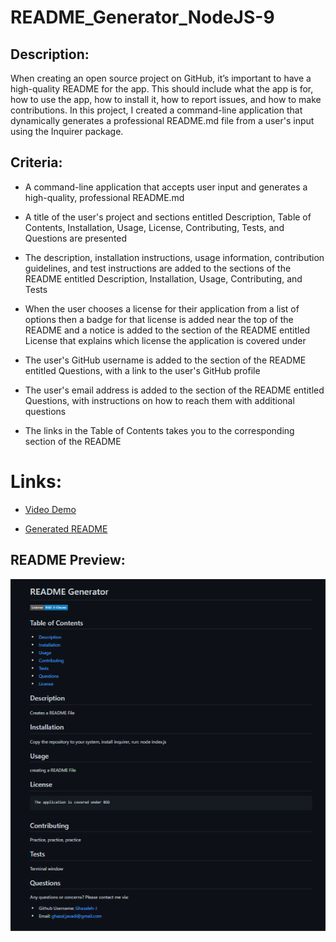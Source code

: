# README_Generator_NodeJS-9

## Description:

When creating an open source project on GitHub, it’s important to have a high-quality README for the app. This should include what the app is for, how to use the app, how to install it, how to report issues, and how to make contributions.
In this project, I created a command-line application that dynamically generates a professional README.md file from a user's input using the Inquirer package.

## Criteria:

* A command-line application that accepts user input and generates a high-quality, professional README.md

* A title of the user's project and sections entitled Description, Table of Contents, Installation, Usage, License, Contributing, Tests, and Questions are presented

* The description, installation instructions, usage information, contribution guidelines, and test instructions
are added to the sections of the README entitled Description, Installation, Usage, Contributing, and Tests

* When the user  chooses a license for their application from a list of options
then a badge for that license is added near the top of the README and a notice is added to the section of the README entitled License that explains which license the application is covered under

* The user's GitHub username is added to the section of the README entitled Questions, with a link to the user's GitHub profile

* The user's email address is added to the section of the README entitled Questions, with instructions on how to reach them with additional questions

* The links in the Table of Contents takes you to the corresponding section of the README

# Links:

* [Video Demo](https://drive.google.com/file/d/16o_JdF5Q6zOr1Wcq8B4eTXHnW3hJxqaT/view) 

* [Generated README](https://github.com/Ghazaleh-J/README_Generator_NodeJS-9/blob/main/READMEGen.md) 


## README Preview:

![README Preview](./utils/preview.png)


